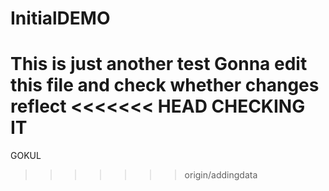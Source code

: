 # InitialDEMO
This is just another test
Gonna edit this file and check whether changes reflect 
<<<<<<< HEAD
CHECKING IT
=======
GOKUL
>>>>>>> origin/addingdata
